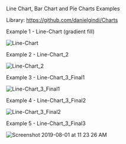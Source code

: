 Line Chart, Bar Chart and Pie Charts Examples

Library: https://github.com/danielgindi/Charts

Example 1 - Line-Chart (gradient fill)

![Line-Chart](https://user-images.githubusercontent.com/27955299/62184508-13bd4b00-b37c-11e9-8983-b192504cb7ee.png)


Example 2 - Line-Chart_2

![Line-Chart_2](https://user-images.githubusercontent.com/27955299/62184529-2899de80-b37c-11e9-90f0-d496deb185c8.png)

Example 3 - Line-Chart_3_Final1

![Line-Chart_3_Final1](https://user-images.githubusercontent.com/27955299/62184549-3485a080-b37c-11e9-848f-020155198474.png)

Example 4 - Line-Chart_3_Final2

![Line-Chart_3_Final2](https://user-images.githubusercontent.com/27955299/62184588-53843280-b37c-11e9-851b-4eb32167932c.png)

Example 5 - Line-Chart_3_Final3

![Screenshot 2019-08-01 at 11 23 26 AM](https://user-images.githubusercontent.com/27955299/62268933-1e94e000-b44f-11e9-873f-1c89dd352d5b.png)
